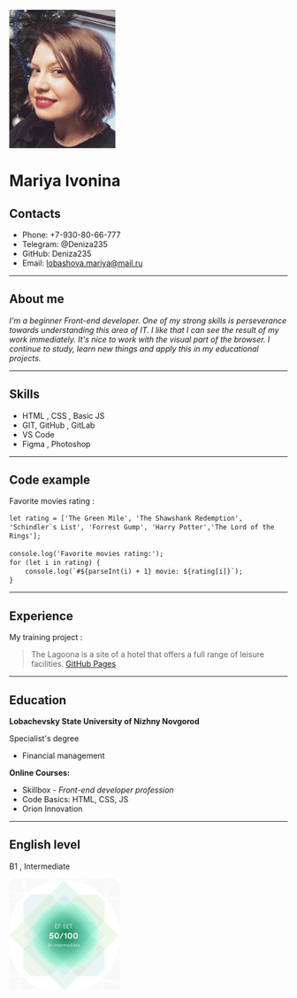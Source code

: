 ![foto](./img/foto.jpeg)
# Mariya Ivonina
## Contacts
- Phone: +7-930-80-66-777
- Telegram: @Deniza235
- GitHub: Deniza235
- Email: lobashova.mariya@mail.ru
---
## About me
_I'm a beginner Front-end developer. One of my strong skills is perseverance towards understanding this area of IT. I like that I can see the result of my work immediately. It's nice to work with the visual part of the browser. I continue to study, learn new things and apply this in my educational projects._

***
## Skills
* HTML , CSS , Basic JS
* GIT, GitHub , GitLab
* VS Code
* Figma , Photoshop

***
## Code example
Favorite movies rating :
```
let rating = ['The Green Mile', 'The Shawshank Redemption', 'Schindler`s List', 'Forrest Gump', 'Harry Potter','The Lord of the Rings'];

console.log('Favorite movies rating:');
for (let i in rating) {
    console.log(`#${parseInt(i) + 1} movie: ${rating[i]}`);
}
```
***
## Experience
My training project :
> The Lagoona is a site of a hotel that offers a full range of leisure facilities.
[GitHub Pages](https://deniza235.github.io/Lagoona/)

***
## Education
**Lobachevsky State University of Nizhny Novgorod**

Specialist's degree
- Financial management

**Online Courses:**
* Skillbox - _Front-end developer profession_
* Code Basics: HTML, CSS, JS
* Orion Innovation

***
## English level

B1 , Intermediate

![test](./img/test_ef.png)



